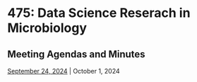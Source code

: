 # 475: Data Science Reserach in Microbiology

## Meeting Agendas and Minutes
[September 24, 2024](https://github.com/michellengho/MICB475-Group12/blob/main/Meeting_Minutes/Sep24.md) | October 1, 2024
